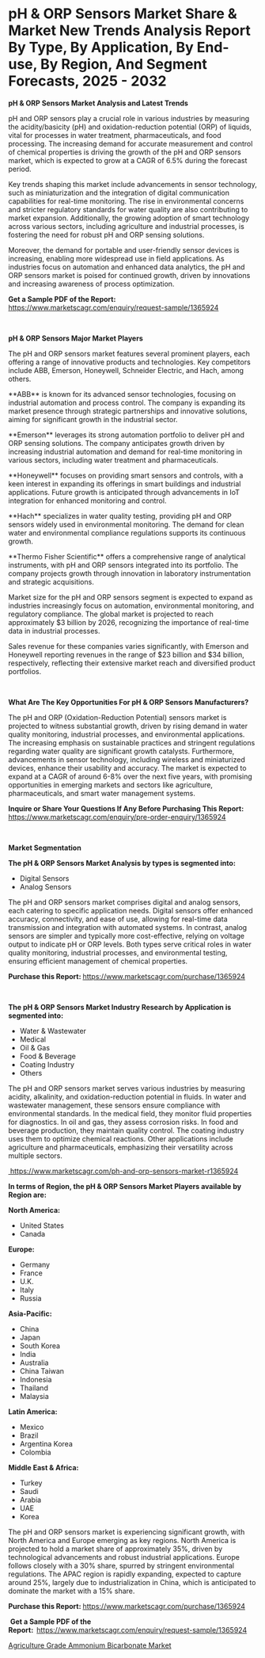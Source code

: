 <p><h1>pH & ORP Sensors Market Share & Market New Trends Analysis Report By Type, By Application, By End-use, By Region, And Segment Forecasts, 2025 - 2032</h1></p><p><strong>pH & ORP Sensors Market Analysis and Latest Trends</strong></p>
<p><p>pH and ORP sensors play a crucial role in various industries by measuring the acidity/basicity (pH) and oxidation-reduction potential (ORP) of liquids, vital for processes in water treatment, pharmaceuticals, and food processing. The increasing demand for accurate measurement and control of chemical properties is driving the growth of the pH and ORP sensors market, which is expected to grow at a CAGR of 6.5% during the forecast period.</p><p>Key trends shaping this market include advancements in sensor technology, such as miniaturization and the integration of digital communication capabilities for real-time monitoring. The rise in environmental concerns and stricter regulatory standards for water quality are also contributing to market expansion. Additionally, the growing adoption of smart technology across various sectors, including agriculture and industrial processes, is fostering the need for robust pH and ORP sensing solutions.</p><p>Moreover, the demand for portable and user-friendly sensor devices is increasing, enabling more widespread use in field applications. As industries focus on automation and enhanced data analytics, the pH and ORP sensors market is poised for continued growth, driven by innovations and increasing awareness of process optimization.</p></p>
<p><strong>Get a Sample PDF of the Report:&nbsp;</strong> <a href="https://www.marketscagr.com/enquiry/request-sample/1365924?utm_campaign=2889&utm_medium=2&utm_source=Github&utm_content=ia&utm_term=22032025&utm_id=ph-orp-sensors">https://www.marketscagr.com/enquiry/request-sample/1365924</a></p>
<p>&nbsp;</p>
<p><strong>pH & ORP Sensors Major Market Players</strong></p>
<p><p>The pH and ORP sensors market features several prominent players, each offering a range of innovative products and technologies. Key competitors include ABB, Emerson, Honeywell, Schneider Electric, and Hach, among others. </p><p>**ABB** is known for its advanced sensor technologies, focusing on industrial automation and process control. The company is expanding its market presence through strategic partnerships and innovative solutions, aiming for significant growth in the industrial sector.</p><p>**Emerson** leverages its strong automation portfolio to deliver pH and ORP sensing solutions. The company anticipates growth driven by increasing industrial automation and demand for real-time monitoring in various sectors, including water treatment and pharmaceuticals.</p><p>**Honeywell** focuses on providing smart sensors and controls, with a keen interest in expanding its offerings in smart buildings and industrial applications. Future growth is anticipated through advancements in IoT integration for enhanced monitoring and control.</p><p>**Hach** specializes in water quality testing, providing pH and ORP sensors widely used in environmental monitoring. The demand for clean water and environmental compliance regulations supports its continuous growth.</p><p>**Thermo Fisher Scientific** offers a comprehensive range of analytical instruments, with pH and ORP sensors integrated into its portfolio. The company projects growth through innovation in laboratory instrumentation and strategic acquisitions.</p><p>Market size for the pH and ORP sensors segment is expected to expand as industries increasingly focus on automation, environmental monitoring, and regulatory compliance. The global market is projected to reach approximately $3 billion by 2026, recognizing the importance of real-time data in industrial processes.</p><p>Sales revenue for these companies varies significantly, with Emerson and Honeywell reporting revenues in the range of $23 billion and $34 billion, respectively, reflecting their extensive market reach and diversified product portfolios.</p></p>
<p>&nbsp;</p>
<p><strong>What Are The Key Opportunities For pH & ORP Sensors Manufacturers?</strong></p>
<p><p>The pH and ORP (Oxidation-Reduction Potential) sensors market is projected to witness substantial growth, driven by rising demand in water quality monitoring, industrial processes, and environmental applications. The increasing emphasis on sustainable practices and stringent regulations regarding water quality are significant growth catalysts. Furthermore, advancements in sensor technology, including wireless and miniaturized devices, enhance their usability and accuracy. The market is expected to expand at a CAGR of around 6-8% over the next five years, with promising opportunities in emerging markets and sectors like agriculture, pharmaceuticals, and smart water management systems.</p></p>
<p><strong>Inquire or Share Your Questions If Any Before Purchasing This Report:</strong> <a href="https://www.marketscagr.com/enquiry/pre-order-enquiry/1365924?utm_campaign=2889&utm_medium=2&utm_source=Github&utm_content=ia&utm_term=22032025&utm_id=ph-orp-sensors">https://www.marketscagr.com/enquiry/pre-order-enquiry/1365924</a></p>
<p>&nbsp;</p>
<p><strong>Market Segmentation</strong></p>
<p><strong>The pH & ORP Sensors Market Analysis by types is segmented into:</strong></p>
<p><ul><li>Digital Sensors</li><li>Analog Sensors</li></ul></p>
<p><p>The pH and ORP sensors market comprises digital and analog sensors, each catering to specific application needs. Digital sensors offer enhanced accuracy, connectivity, and ease of use, allowing for real-time data transmission and integration with automated systems. In contrast, analog sensors are simpler and typically more cost-effective, relying on voltage output to indicate pH or ORP levels. Both types serve critical roles in water quality monitoring, industrial processes, and environmental testing, ensuring efficient management of chemical properties.</p></p>
<p><strong>Purchase this Report:&nbsp;</strong><a href="https://www.marketscagr.com/purchase/1365924?utm_campaign=2889&utm_medium=2&utm_source=Github&utm_content=ia&utm_term=22032025&utm_id=ph-orp-sensors">https://www.marketscagr.com/purchase/1365924</a></p>
<p>&nbsp;</p>
<p><strong>The pH & ORP Sensors Market Industry Research by Application is segmented into:</strong></p>
<p><ul><li>Water & Wastewater</li><li>Medical</li><li>Oil & Gas</li><li>Food & Beverage</li><li>Coating Industry</li><li>Others</li></ul></p>
<p><p>The pH and ORP sensors market serves various industries by measuring acidity, alkalinity, and oxidation-reduction potential in fluids. In water and wastewater management, these sensors ensure compliance with environmental standards. In the medical field, they monitor fluid properties for diagnostics. In oil and gas, they assess corrosion risks. In food and beverage production, they maintain quality control. The coating industry uses them to optimize chemical reactions. Other applications include agriculture and pharmaceuticals, emphasizing their versatility across multiple sectors.</p></p>
<p><a href="https://www.marketscagr.com/ph-and-orp-sensors-market-r1365924?utm_campaign=2889&utm_medium=2&utm_source=Github&utm_content=ia&utm_term=22032025&utm_id=ph-orp-sensors">&nbsp;https://www.marketscagr.com/ph-and-orp-sensors-market-r1365924</a></p>
<p><strong>In terms of Region, the pH & ORP Sensors Market Players available by Region are:</strong></p>
<p>
    <p> <strong> North America: </strong>
        <ul>
            <li>United States</li>
            <li>Canada</li>
        </ul>
        </p> 
    <p> <strong> Europe: </strong>
        <ul>
            <li>Germany</li>
            <li>France</li>
            <li>U.K.</li>
            <li>Italy</li>
            <li>Russia</li>
        </ul>
        </p> 
    <p> <strong> Asia-Pacific: </strong>
        <ul>
            <li>China</li>
            <li>Japan</li>
            <li>South Korea</li>
            <li>India</li>
            <li>Australia</li>
            <li>China Taiwan</li>
            <li>Indonesia</li>
            <li>Thailand</li>
            <li>Malaysia</li>
        </ul>
        </p> 
    <p> <strong> Latin America: </strong>
        <ul>
            <li>Mexico</li>
            <li>Brazil</li>
            <li>Argentina Korea</li>
            <li>Colombia</li>
        </ul>
        </p> 
    <p> <strong> Middle East & Africa: </strong>
        <ul>
            <li>Turkey</li>
            <li>Saudi</li>
            <li>Arabia</li>
            <li>UAE</li>
            <li>Korea</li>
        </ul>
    </p>
    </p>
<p><p>The pH and ORP sensors market is experiencing significant growth, with North America and Europe emerging as key regions. North America is projected to hold a market share of approximately 35%, driven by technological advancements and robust industrial applications. Europe follows closely with a 30% share, spurred by stringent environmental regulations. The APAC region is rapidly expanding, expected to capture around 25%, largely due to industrialization in China, which is anticipated to dominate the market with a 15% share.</p></p>
<p><strong>Purchase this Report: </strong><a href="https://www.marketscagr.com/purchase/1365924?utm_campaign=2889&utm_medium=2&utm_source=Github&utm_content=ia&utm_term=22032025&utm_id=ph-orp-sensors">https://www.marketscagr.com/purchase/1365924</a></p>
<p>&nbsp;<strong>Get a Sample PDF of the Report:&nbsp;&nbsp;</strong><a href="https://www.marketscagr.com/enquiry/request-sample/1365924?utm_campaign=2889&utm_medium=2&utm_source=Github&utm_content=ia&utm_term=22032025&utm_id=ph-orp-sensors">https://www.marketscagr.com/enquiry/request-sample/1365924</a></p>
<p><strong></strong></p>
<p><p><a href="https://github.com/nibbsmantji/Market-Research-Report-List-1/blob/main/agriculture-grade-ammonium-bicarbonate-market.md?utm_campaign=2889&utm_medium=2&utm_source=Github&utm_content=ia&utm_term=22032025&utm_id=ph-orp-sensors">Agriculture Grade Ammonium Bicarbonate Market</a></p></p>